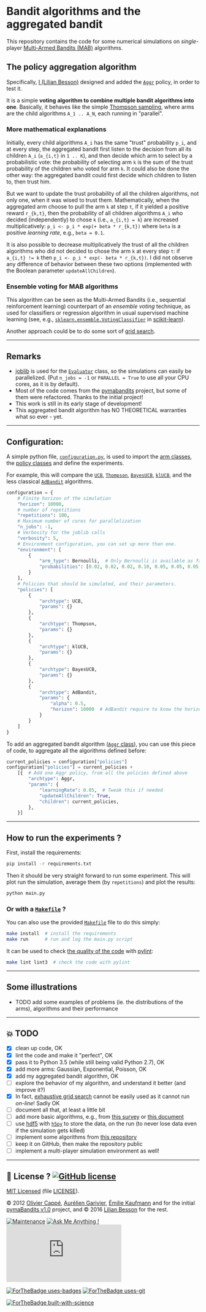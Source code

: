 # Bandit algorithms and the aggregated bandit
This repository contains the code for some numerical simulations on *single*-player [Multi-Armed Bandits (MAB)](https://en.wikipedia.org/wiki/Multi-armed_bandit) algorithms.

## The **policy aggregation algorithm**
Specifically, [I (Lilian Besson)](http://perso.crans.org/besson/) designed and added the [`Aggr`](Policies/Aggr.py) policy, in order to test it.

It is a simple **voting algorithm to combine multiple bandit algorithms into one**.
Basically, it behaves like the simple [Thompson sampling](https://en.wikipedia.org/wiki/Thompson_sampling), where arms are the child algorithms `A_1 .. A_N`, each running in "parallel".

### More mathematical explanations
Initially, every child algorithms `A_i` has the same "trust" probability `p_i`, and at every step, the aggregated bandit first listen to the decision from all its children `A_i` (`a_{i,t}` in `1 .. K`), and then decide which arm to select by a probabilistic vote: the probability of selecting arm `k` is the sum of the trust probability of the children who voted for arm `k`.
It could also be done the other way: the aggregated bandit could first decide which children to listen to, then trust him.

But we want to update the trust probability of all the children algorithms, not only one, when it was wised to trust them.
Mathematically, when the aggregated arm choose to pull the arm `k` at step `t`, if it yielded a positive reward `r_{k,t}`, then the probability of all children algorithms `A_i` who decided (independently) to chose `k` (i.e., `a_{i,t} = k`) are increased multiplicatively: `p_i <- p_i * exp(+ beta * r_{k,t})` where `beta` is a positive *learning rate*, e.g., `beta = 0.1`.

It is also possible to decrease multiplicatively the trust of all the children algorithms who did not decided to chose the arm `k` at every step `t`: if  `a_{i,t} != k` then `p_i <- p_i * exp(- beta * r_{k,t})`. I did not observe any difference of behavior between these two options (implemented with the Boolean parameter `updateAllChildren`).

### Ensemble voting for MAB algorithms
This algorithm can be seen as the Multi-Armed Bandits (i.e., sequential reinforcement learning) counterpart of an *ensemble voting* technique, as used for classifiers or regression algorithm in usual supervised machine learning (see, e.g., [`sklearn.ensemble.VotingClassifier`](http://scikit-learn.org/stable/modules/generated/sklearn.ensemble.VotingClassifier.html#sklearn.ensemble.VotingClassifier) in [scikit-learn](http://scikit-learn.org/)).

Another approach could be to do some sort of [grid search](http://scikit-learn.org/stable/modules/grid_search.html).

----

## Remarks
- [joblib](https://pythonhosted.org/joblib/) is used for the [`Evaluator`](Environment/Evaluator.py) class, so the simulations can easily be parallelized. (Put `n_jobs = -1` or `PARALLEL = True` to use all your CPU cores, as it is by default).
- Most of the code comes from the [pymabandits](http://mloss.org/software/view/415/) project, but some of them were refactored. Thanks to the initial project!
- This work is still in its early stage of development!
- This aggregated bandit algorithm has NO THEORETICAL warranties what so ever - yet.

----

## Configuration:
A simple python file, [`configuration.py`](configuration.py), is used to import the [arm classes](Arms/), the [policy classes](Policies/) and define the experiments.

For example, this will compare the [`UCB`](Policies/UCB.py), [`Thompson`](Policies/Thompson.py), [`BayesUCB`](Policies/BayesUCB.py), [`klUCB`](Policies/klUCB.py), and the less classical [`AdBandit`](Policies/AdBandit.py) algorithms.

```python
configuration = {
    # Finite horizon of the simulation
    "horizon": 10000,
    # number of repetitions
    "repetitions": 100,
    # Maximum number of cores for parallelization
    "n_jobs": -1,
    # Verbosity for the joblib calls
    "verbosity": 5,
    # Environment configuration, you can set up more than one.
    "environment": [
        {
            "arm_type": Bernoulli,  # Only Bernoulli is available as far as now
            "probabilities": [0.02, 0.02, 0.02, 0.10, 0.05, 0.05, 0.05, 0.01, 0.01, 0.01]
        }
    ],
    # Policies that should be simulated, and their parameters.
    "policies": [
        {
            "archtype": UCB,
            "params": {}
        },
        {
            "archtype": Thompson,
            "params": {}
        },
        {
            "archtype": klUCB,
            "params": {}
        },
        {
            "archtype": BayesUCB,
            "params": {}
        },
        {
            "archtype": AdBandit,
            "params": {
                "alpha": 0.5,
                "horizon": 10000  # AdBandit require to know the horizon
            }
        }
    ]
}
```

To add an aggregated bandit algorithm ([`Aggr` class](Policies/Aggr.py)), you can use this piece of code, to aggregate all the algorithms defined before:
```python
current_policies = configuration["policies"]
configuration["policies"] = current_policies +
    [{  # Add one Aggr policy, from all the policies defined above
        "archtype": Aggr,
        "params": {
            "learningRate": 0.05,  # Tweak this if needed
            "updateAllChildren": True,
            "children": current_policies,
        },
    }]
```

----

## How to run the experiments ?
First, install the requirements:
```bash
pip install -r requirements.txt
```

Then it should be very straight forward to run some experiment.
This will plot run the simulation, average them (by `repetitions`) and plot the results:
```bash
python main.py
```

### Or with a [`Makefile`](Makefile) ?
You can also use the provided [`Makefile`](Makefile) file to do this simply:
```bash
make install  # install the requirements
make run      # run and log the main.py script
```

It can be used to check [the quality of the code](pylint.log.txt) with [pylint](https://www.pylint.org/):
```bash
make lint lint3  # check the code with pylint
```

----

## Some illustrations
- TODO add some examples of problems (ie. the distributions of the arms), algorithms and their performance

----

## :boom: TODO
- [x] clean up code, OK
- [x] lint the code and make it "perfect", OK
- [x] pass it to Python 3.5 (while still being valid Python 2.7), OK
- [x] add more arms: Gaussian, Exponential, Poisson, OK
- [x] add my aggregated bandit algorithm, OK
- [ ] explore the behavior of my algorithm, and understand it better (and improve it?)
- [x] In fact, [exhaustive grid search](http://scikit-learn.org/stable/modules/grid_search.html#exhaustive-grid-search) cannot be easily used as it cannot run *on-line*! Sadly OK
- [ ] document all that, at least a little bit
- [ ] add more basic algorithms, e.g., from [this survey](http://homes.di.unimi.it/~cesabian/Pubblicazioni/banditSurvey.pdf) or [this document](http://www.cs.mcgill.ca/~vkules/bandits.pdf)
- [ ] use [hdf5](https://www.hdfgroup.org/HDF5/) with [`h5py`](http://docs.h5py.org/en/latest/quick.html#core-concepts) to store the data, on the run (to never lose data even if the simulation gets killed)
- [ ] implement some algorithms from [this repository](https://github.com/johnmyleswhite/BanditsBook/blob/master/python/algorithms/exp3/exp3.py)
- [ ] keep it on GitHub, then make the repository public
- [ ] implement a multi-player simulation environment as well!

----

## :scroll: License ? [![GitHub license](https://img.shields.io/github/license/Naereen/AlgoBandits.svg)](https://github.com/Naereen/AlgoBandits/blob/master/LICENSE)
[MIT Licensed](https://lbesson.mit-license.org/) (file [LICENSE](LICENSE)).

© 2012 [Olivier Cappé](http://perso.telecom-paristech.fr/%7Ecappe/), [Aurélien Garivier](https://www.math.univ-toulouse.fr/%7Eagarivie/), [Émilie Kaufmann](http://chercheurs.lille.inria.fr/ekaufman/) and for the initial [pymaBandits v1.0](http://mloss.org/software/view/415/) project, and © 2016 [Lilian Besson](https://GitHub.com/Naereen) for the rest.

[![Maintenance](https://img.shields.io/badge/Maintained%3F-yes-green.svg)](https://GitHub.com/Naereen/AlgoBandits/graphs/commit-activity)
[![Ask Me Anything !](https://img.shields.io/badge/Ask%20me-anything-1abc9c.svg)](https://GitHub.com/Naereen/ama)
[![Analytics](https://ga-beacon.appspot.com/UA-38514290-17/github.com/Naereen/AlgoBandits/README.md?pixel)](https://GitHub.com/Naereen/AlgoBandits/)

[![ForTheBadge uses-badges](http://ForTheBadge.com/images/badges/uses-badges.svg)](http://ForTheBadge.com)
[![ForTheBadge uses-git](http://ForTheBadge.com/images/badges/uses-git.svg)](https://GitHub.com/)

[![ForTheBadge built-with-science](http://ForTheBadge.com/images/badges/built-with-science.svg)](https://GitHub.com/Naereen/)
